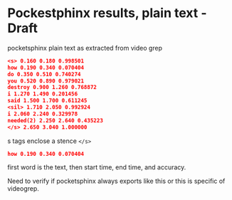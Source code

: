 # Pockestphinx results, plain text - Draft

pocketsphinx plain text as extracted from video grep 

```json
<s> 0.160 0.180 0.998501
how 0.190 0.340 0.070404
do 0.350 0.510 0.740274
you 0.520 0.890 0.979021
destroy 0.900 1.260 0.768872
i 1.270 1.490 0.201456
said 1.500 1.700 0.611245
<sil> 1.710 2.050 0.992924
i 2.060 2.240 0.329978
needed(2) 2.250 2.640 0.435223
</s> 2.650 3.040 1.000000
```

s tags enclose a stence `</s>`

```json
how 0.190 0.340 0.070404
```

first word is the text, then start time, end time, and accuracy. 


Need to verify if pocketsphinx always exports like this or this is specific of videogrep.